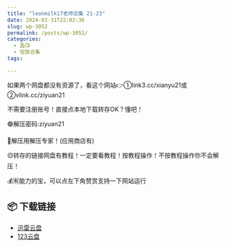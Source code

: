 ```yaml
---
title: "leonmilk17老师🈴集 21-23"
date: 2024-03-31T22:02:36
slug: wp-3052
permalink: /posts/wp-3052/
categories:
  - 盖📺
  - 恰饭合集
tags:

---
```


如果两个网盘都没有资源了，看这个网站👉①link3.cc/xianyu21或②vlink.cc/ziyuan21

不需要注册账号！直接点本地下载转存OK？懂吧！

🟢解压密码:ziyuan21

🔵解压用解压专家！(应用商店有)

🟡转存的链接网盘有教程！一定要看教程！按教程操作！不按教程操作你不会解压！

💰🈶能力的宝，可以点左下角赞赏支持一下网站运行

## 📦 下载链接
- [迅雷云盘](https://blziyuan21.com/pay-download/3052?key=eaa62842dd&down_id=0)
- [123云盘](https://blziyuan21.com/pay-download/3052?key=eaa62842dd&down_id=1)

